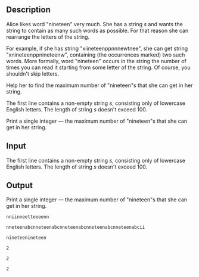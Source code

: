 ## Description

<div><p>Alice likes word "<span class="tex-font-style-tt">nineteen</span>" very much. She has a string <span class="tex-span"><i>s</i></span> and wants the string to contain as many such words as possible. For that reason she can rearrange the letters of the string.</p><p>For example, if she has string "<span class="tex-font-style-tt">xiineteenppnnnewtnee</span>", she can get string "<span class="tex-font-style-tt">x<span class="tex-font-style-bf">nineteen</span>pp<span class="tex-font-style-bf">nineteen</span>w</span>", containing (the occurrences marked) two such words. More formally, word "<span class="tex-font-style-tt">nineteen</span>" occurs in the string the number of times you can read it starting from some letter of the string. Of course, you shouldn't skip letters.</p><p>Help her to find the maximum number of "<span class="tex-font-style-tt">nineteen</span>"s that she can get in her string.</p></div><div class="input-specification"><p>The first line contains a non-empty string <span class="tex-span"><i>s</i></span>, consisting only of lowercase English letters. The length of string <span class="tex-span"><i>s</i></span> doesn't exceed 100.</p></div><div class="output-specification"><p>Print a single integer — the maximum number of "<span class="tex-font-style-tt">nineteen</span>"s that she can get in her string.</p></div>

## Input

<p>The first line contains a non-empty string <span class="tex-span"><i>s</i></span>, consisting only of lowercase English letters. The length of string <span class="tex-span"><i>s</i></span> doesn't exceed 100.</p>

## Output

<p>Print a single integer — the maximum number of "<span class="tex-font-style-tt">nineteen</span>"s that she can get in her string.</p>





```input1
nniinneetteeeenn

```




```input2
nneteenabcnneteenabcnneteenabcnneteenabcnneteenabcii

```




```input3
nineteenineteen

```




```output1
2
```




```output2
2
```




```output3
2
```


